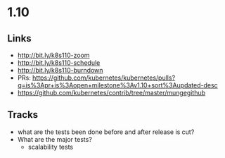 # 1.10
## Links
* http://bit.ly/k8s110-zoom
* http://bit.ly/k8s110-schedule
* http://bit.ly/k8s110-burndown
* PRs: https://github.com/kubernetes/kubernetes/pulls?q=is%3Apr+is%3Aopen+milestone%3Av1.10+sort%3Aupdated-desc
* https://github.com/kubernetes/contrib/tree/master/mungegithub

## Tracks
* what are the tests been done before and after release is cut?
* What are the major tests?
  * scalability tests
